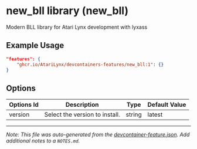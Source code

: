 
# new_bll library (new_bll)

Modern BLL library for Atari Lynx development with lyxass

## Example Usage

```json
"features": {
    "ghcr.io/AtariLynx/devcontainers-features/new_bll:1": {}
}
```

## Options

| Options Id | Description | Type | Default Value |
|-----|-----|-----|-----|
| version | Select the version to install. | string | latest |



---

_Note: This file was auto-generated from the [devcontainer-feature.json](https://github.com/AtariLynx/devcontainers-features/blob/main/src/new_bll/devcontainer-feature.json).  Add additional notes to a `NOTES.md`._
